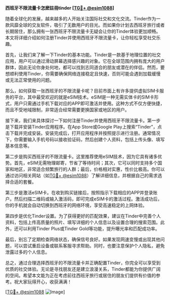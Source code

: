 **西班牙不限流量卡怎麽註冊tinder [[TG💪+ @esim1088](https://t.me/s/esim1088)]**

随着全球化的发展，越来越多的人开始关注国际社交和文化交流。Tinder作为一款风靡全球的交友软件，吸引了无数用户的目光。而如果你计划去西班牙旅行或者长期居住，那么拥有一张西班牙不限流量卡无疑会让你的Tinder体验更加顺畅。本文将详细介绍如何注册Tinder并使用西班牙不限流量卡，让你轻松享受社交乐趣。

首先，让我们来了解一下Tinder的基本功能。Tinder是一款基于地理位置的社交应用，用户可以通过滑动屏幕选择感兴趣的对象。它在全球范围内拥有庞大的用户群体，因此无论你身处何地，都可以找到志同道合的朋友或潜在的伴侣。然而，要想顺利使用Tinder，你需要确保网络连接稳定且快速，否则可能会遇到加载缓慢或无法正常使用的问题。

那么，如何获取一张西班牙的不限流量卡呢？目前市面上有许多提供虚拟SIM卡服务的平台，其中最受欢迎的就是eSIM技术。eSIM是一种无需实体卡的SIM卡形式，用户只需通过手机下载对应的APP即可激活并使用。这种方式不仅方便快捷，而且不受地域限制，非常适合经常需要更换国家或地区的用户。

接下来，我们来具体探讨一下如何注册Tinder并使用西班牙不限流量卡。第一步是下载并安装Tinder应用程序。在App Store或Google Play上搜索“Tinder”，点击下载并完成安装。安装完成后，打开应用程序并按照提示进行注册。通常情况下，你需要输入手机号码以接收验证码，然后创建个人资料，包括上传头像、填写基本信息等。

第二步是购买西班牙的不限流量卡。这里推荐使用eSIM技术，因为它具有诸多优势。首先，eSIM无需物理邮寄，节省了等待时间；其次，它可以同时支持多个国家和地区，非常适合频繁旅行的人群；最后，价格相对实惠，性价比极高。你可以通过访问相关网站（如[TG💪+ @esim1088](https://t.me/s/esim1088)）了解详细信息，并根据自己的需求选择合适的套餐。

第三步是激活eSIM卡。在收到购买链接后，按照指示下载相应的APP并登录账户。然后扫描二维码或输入激活码，即可完成eSIM卡的激活过程。激活成功后，你的手机就会自动切换到西班牙的网络环境，享受高速稳定的上网体验。

第四步是优化Tinder设置。为了获得更好的匹配效果，建议在Tinder中完善个人资料，包括上传高质量的照片、填写详细的个人信息以及设置合理的搜索范围。此外，还可以利用Tinder Plus或Tinder Gold等功能，提升曝光率和匹配成功率。

最后，别忘了定期检查网络状态，确保信号良好。如果发现网速变慢或出现其他问题，可以尝试重启设备或联系客服寻求帮助。同时，也要注意保护个人隐私，避免泄露过多的个人信息。

总之，通过合理选择西班牙的不限流量卡并正确配置Tinder，你完全可以享受到优质的社交体验。无论是寻找朋友还是建立浪漫关系，Tinder都能为你提供广阔的空间。希望本文能为正在考虑前往西班牙旅行或居住的朋友们提供有价值的参考。祝大家玩得开心，收获满满！

[[TG💪+ @esim1088](https://t.me/s/esim1088) ![Image](https://i.postimg.cc/4NQfJmqS/Snipaste-2025-05-13-00-14-12.png)]